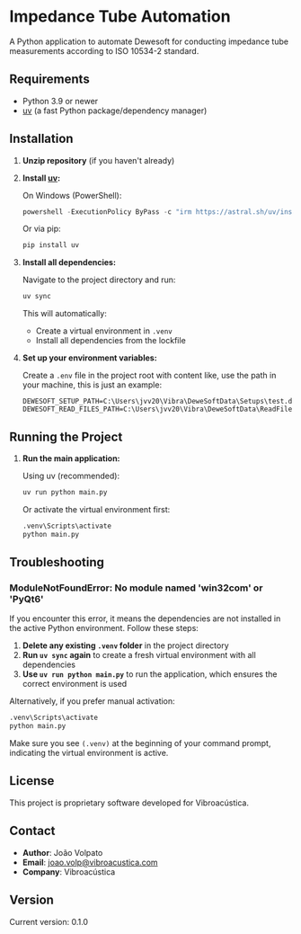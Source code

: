 # Impedance Tube Automation

A Python application to automate Dewesoft for conducting impedance tube measurements according to ISO 10534-2 standard.

## Requirements

- Python 3.9 or newer
- [uv](https://github.com/astral-sh/uv) (a fast Python package/dependency manager)

## Installation

1. **Unzip repository** (if you haven't already)

2. **Install [uv](https://github.com/astral-sh/uv):**

   On Windows (PowerShell):
   ```powershell
   powershell -ExecutionPolicy ByPass -c "irm https://astral.sh/uv/install.ps1 | iex"
   ```

   Or via pip:
   ```sh
   pip install uv
   ```

3. **Install all dependencies:**

   Navigate to the project directory and run:
   ```sh
   uv sync
   ```

   This will automatically:
   - Create a virtual environment in `.venv`
   - Install all dependencies from the lockfile

4. **Set up your environment variables:**

   Create a `.env` file in the project root with content like, use the path in your machine, this is just an example:

   ```
   DEWESOFT_SETUP_PATH=C:\Users\jvv20\Vibra\DeweSoftData\Setups\test.dxs
   DEWESOFT_READ_FILES_PATH=C:\Users\jvv20\Vibra\DeweSoftData\ReadFiles
   ```

## Running the Project

1. **Run the main application:**

   Using uv (recommended):
   ```sh
   uv run python main.py
   ```

   Or activate the virtual environment first:
   ```sh
   .venv\Scripts\activate
   python main.py
   ```

## Troubleshooting

### ModuleNotFoundError: No module named 'win32com' or 'PyQt6'

If you encounter this error, it means the dependencies are not installed in the active Python environment. Follow these steps:

1. **Delete any existing `.venv` folder** in the project directory
2. **Run `uv sync` again** to create a fresh virtual environment with all dependencies
3. **Use `uv run python main.py`** to run the application, which ensures the correct environment is used

Alternatively, if you prefer manual activation:
```sh
.venv\Scripts\activate
python main.py
```

Make sure you see `(.venv)` at the beginning of your command prompt, indicating the virtual environment is active.

## License

This project is proprietary software developed for Vibroacústica.

## Contact

- **Author**: João Volpato
- **Email**: joao.volp@vibroacustica.com
- **Company**: Vibroacústica

## Version

Current version: 0.1.0
